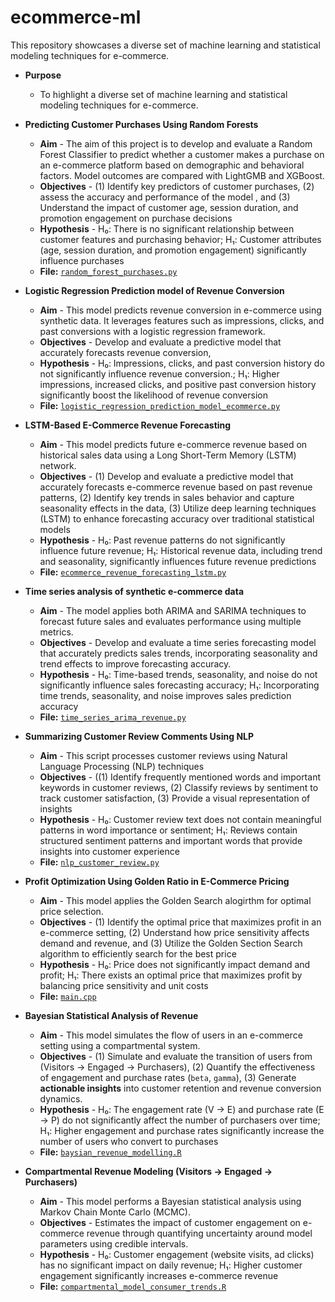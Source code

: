 # ecommerce-ml
This repository showcases a diverse set of machine learning and statistical modeling techniques for e-commerce.

* **Purpose** 
  - To highlight a diverse set of machine learning and statistical modeling techniques for e-commerce.
 
* **Predicting Customer Purchases Using Random Forests**
  - **Aim** - The aim of this project is to develop and evaluate a Random Forest Classifier to predict whether a customer makes a purchase on an e-commerce platform based on demographic and behavioral factors. Model outcomes are compared with LightGMB and XGBoost.
  - **Objectives** - (1) Identify key predictors of customer purchases, (2) assess the accuracy and performance of the model , and (3) Understand the impact of customer age, session duration, and promotion engagement on purchase decisions
  - **Hypothesis** - H₀: There is no significant relationship between customer features and purchasing behavior; H₁: Customer attributes (age, session duration, and promotion engagement) significantly influence purchases
  - **File:** [`random_forest_purchases.py`](https://github.com/h-hedman/ecommerce-ml/blob/main/logistic_regression_prediction_model_ecommerce.py)
* **Logistic Regression Prediction model of Revenue Conversion**
  - **Aim** - This model predicts revenue conversion in e-commerce using synthetic data. It leverages features such as impressions, clicks, and past conversions with a logistic regression framework. 
  - **Objectives** - Develop and evaluate a predictive model that accurately forecasts revenue conversion, 
  - **Hypothesis** - H₀: Impressions, clicks, and past conversion history do not significantly influence revenue conversion.; H₁: Higher impressions, increased clicks, and positive past conversion history significantly boost the likelihood of revenue conversion
  - **File:** [`logistic_regression_prediction_model_ecommerce.py`](https://raw.githubusercontent.com/h-hedman/ecommerce-ml/refs/heads/main/logistic_regression_prediction_model_ecommerce.py)
* **LSTM-Based E-Commerce Revenue Forecasting**
  - **Aim** - This model predicts future e-commerce revenue based on historical sales data using a Long Short-Term Memory (LSTM) network. 
  - **Objectives** - (1) Develop and evaluate a predictive model that accurately forecasts e-commerce revenue based on past revenue patterns, (2) Identify key trends in sales behavior and capture seasonality effects in the data, (3) Utilize deep learning techniques (LSTM) to enhance forecasting accuracy over traditional statistical models 
  - **Hypothesis** - H₀: Past revenue patterns do not significantly influence future revenue; H₁: Historical revenue data, including trend and seasonality, significantly influences future revenue predictions
  - **File:** [`ecommerce_revenue_forecasting_lstm.py`](https://raw.githubusercontent.com/h-hedman/ecommerce-ml/refs/heads/main/ecommerce_revenue_forecasting_lstm.py)
* **Time series analysis of synthetic e-commerce data**
  - **Aim** - The model applies both ARIMA and SARIMA techniques to forecast future sales and evaluates performance using multiple metrics.
  - **Objectives** - Develop and evaluate a time series forecasting model that accurately predicts sales trends, incorporating seasonality and trend effects to improve forecasting accuracy.
  - **Hypothesis** - H₀: Time-based trends, seasonality, and noise do not significantly influence sales forecasting accuracy; H₁: Incorporating time trends, seasonality, and noise improves sales prediction accuracy
  - **File:** [`time_series_arima_revenue.py`](https://raw.githubusercontent.com/h-hedman/ecommerce-ml/refs/heads/main/time_series_arima_revenue.py)
* **Summarizing Customer Review Comments Using NLP**
  - **Aim** - This script processes customer reviews using Natural Language Processing (NLP) techniques
  - **Objectives** - ((1) Identify frequently mentioned words and important keywords in customer reviews, (2) Classify reviews by sentiment to track customer satisfaction, (3) Provide a visual representation of insights
  - **Hypothesis** - H₀: Customer review text does not contain meaningful patterns in word importance or sentiment; H₁: Reviews contain structured sentiment patterns and important words that provide insights into customer experience
  - **File:** [`nlp_customer_review.py`](https://raw.githubusercontent.com/h-hedman/ecommerce-ml/refs/heads/main/nlp_customer_review.py)
* **Profit Optimization Using Golden Ratio in E-Commerce Pricing**
  - **Aim** - This model applies the Golden Search alogirthm for optimal price selection. 
  - **Objectives** - (1) Identify the optimal price that maximizes profit in an e-commerce setting, (2) Understand how price sensitivity affects demand and revenue, and (3) Utilize the Golden Section Search algorithm to efficiently search for the best price  
  - **Hypothesis** - H₀: Price does not significantly impact demand and profit; H₁: There exists an optimal price that maximizes profit by balancing price sensitivity and unit costs
  - **File:** [`main.cpp`](https://raw.githubusercontent.com/h-hedman/ecommerce-ml/refs/heads/main/main.cpp)
* **Bayesian Statistical Analysis of Revenue**
  - **Aim** - This model simulates the flow of users in an e-commerce setting using a compartmental system. 
  - **Objectives** - (1) Simulate and evaluate the transition of users from (Visitors → Engaged → Purchasers), (2) Quantify the effectiveness of engagement and purchase rates (`beta`, `gamma`), (3) Generate **actionable insights** into customer retention and revenue conversion dynamics.
  - **Hypothesis** - H₀: The engagement rate (V → E) and purchase rate (E → P) do not significantly affect the number of purchasers over time; H₁: Higher engagement and purchase rates significantly increase the number of users who convert to purchases
  - **File:** [`baysian_revenue_modelling.R`](https://raw.githubusercontent.com/h-hedman/ecommerce-ml/refs/heads/main/baysian_revenue_modelling.R)  
* **Compartmental Revenue Modeling (Visitors → Engaged → Purchasers)**
  - **Aim** - This model performs a Bayesian statistical analysis using Markov Chain Monte Carlo (MCMC).
  - **Objectives** - Estimates the impact of customer engagement on e-commerce revenue through quantifying uncertainty around model parameters using credible intervals.
  - **Hypothesis** - H₀: Customer engagement (website visits, ad clicks) has no significant impact on daily revenue; H₁: Higher customer engagement significantly increases e-commerce revenue
  - **File:** [`compartmental_model_consumer_trends.R`](https://raw.githubusercontent.com/h-hedman/ecommerce-ml/refs/heads/main/compartmental_model_consumer_trends.R)  



